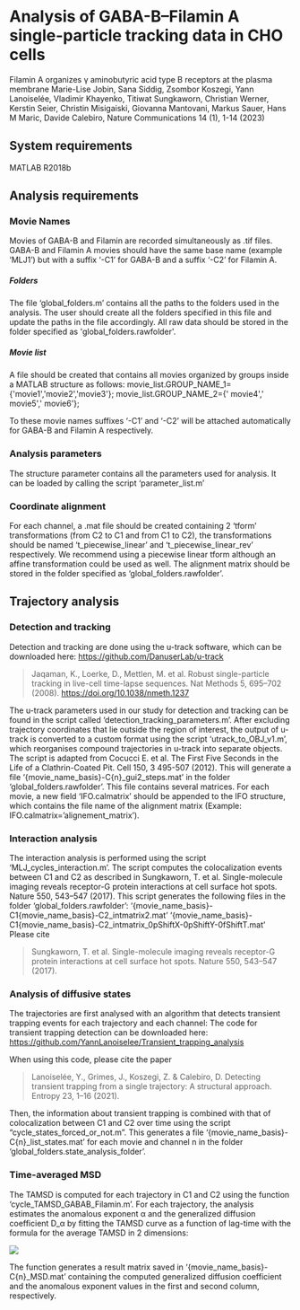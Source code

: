 # Analysis of GABA-B–Filamin A single-particle tracking data in CHO cells
Filamin A organizes γ aminobutyric acid type B receptors at the plasma membrane
Marie-Lise Jobin, Sana Siddig, Zsombor Koszegi, Yann Lanoiselée, Vladimir Khayenko, Titiwat Sungkaworn, Christian Werner, Kerstin Seier, Christin Misigaiski, Giovanna Mantovani, Markus Sauer, Hans M Maric, Davide Calebiro, Nature Communications 14 (1), 1-14 (2023)

## System requirements
MATLAB R2018b
## Analysis requirements
### Movie Names
Movies of GABA-B and Filamin are recorded simultaneously as .tif files. GABA-B and Filamin A movies should have the same base name (example ‘MLJ1’) but with a suffix ‘-C1’ for GABA-B and a suffix ‘-C2’ for Filamin A.
##### Folders
The file ‘global_folders.m’ contains all the paths to the folders used in the analysis. The user should create all the folders specified in this file and update the paths in the file accordingly. All raw data should be stored in the folder specified as 'global_folders.rawfolder'.
##### Movie list
A file should be created that contains all movies organized by groups inside a MATLAB structure as follows:
movie_list.GROUP_NAME_1={'movie1','movie2','movie3'};
movie_list.GROUP_NAME_2={' movie4',' movie5',' movie6'};

To these movie names suffixes ‘-C1’ and ‘-C2’ will be attached automatically for GABA-B and Filamin A respectively.

###	Analysis parameters
The structure parameter contains all the parameters used for analysis. It can be loaded by calling the script ‘parameter_list.m’

### Coordinate alignment
For each channel, a .mat file should be created containing 2 ‘tform’ transformations (from C2 to C1 and from C1 to C2), the transformations should be named ‘t_piecewise_linear’ and ‘t_piecewise_linear_rev’ respectively. We recommend using a piecewise linear tform although an affine transformation could be used as well. 
The alignment matrix should be stored in the folder specified as ‘global_folders.rawfolder’.
## Trajectory analysis
### Detection and tracking
Detection and tracking are done using the u-track software, which can be downloaded here:
https://github.com/DanuserLab/u-track
>Jaqaman, K., Loerke, D., Mettlen, M. et al. Robust single-particle tracking in live-cell time-lapse sequences. Nat Methods 5, 695–702 (2008). https://doi.org/10.1038/nmeth.1237

The u-track parameters used in our study for detection and tracking can be found in the script called ‘detection_tracking_parameters.m’. 
After excluding trajectory coordinates that lie outside the region of interest, the output of u-track is converted to a custom format using the script ‘utrack_to_OBJ_v1.m’, which reorganises compound trajectories in u-track into separate objects. The script is adapted from Cocucci E. et al. The First Five Seconds in the Life of a Clathrin-Coated Pit. Cell 150, 3 495-507 (2012).
This will generate a file ‘{movie_name_basis}-C{n}_gui2_steps.mat’ in the folder ‘global_folders.rawfolder’.
This file contains several matrices. For each movie, a new field ‘IFO.calmatrix’ should be  appended to the IFO structure, which contains the file name of the alignment matrix (Example: IFO.calmatrix=’alignement_matrix’).

### Interaction analysis
The interaction analysis is performed using the script ‘MLJ_cycles_interaction.m’. The script computes the colocalization events between  C1 and C2 as described in Sungkaworn, T. et al. Single-molecule imaging reveals receptor-G protein interactions at cell surface hot spots. Nature 550, 543–547 (2017).
This script generates the following files in the folder ‘global_folders.rawfolder’:
‘{movie_name_basis}-C1{movie_name_basis}-C2_intmatrix2.mat’
‘{movie_name_basis}-C1{movie_name_basis}-C2_intmatrix_0pShiftX-0pShiftY-0fShiftT.mat’
Please cite 
>Sungkaworn, T. et al. Single-molecule imaging reveals receptor-G protein interactions at cell surface hot spots. Nature 550, 543–547 (2017).

### Analysis of diffusive states
The trajectories are first analysed with an algorithm that detects transient trapping events for each trajectory and each channel: 
The code for transient trapping detection can be downloaded here: 
https://github.com/YannLanoiselee/Transient_trapping_analysis

When using this code, please cite the paper 
>Lanoiselée, Y., Grimes, J., Koszegi, Z. & Calebiro, D. Detecting transient trapping from a single trajectory: A structural approach. Entropy 23, 1–16 (2021). 

Then, the information about transient trapping is combined with that of colocalization between C1 and C2 over time using the script “cycle_states_forced_or_not.m”. This generates a file ‘{movie_name_basis}-C{n}_list_states.mat’ for each movie and channel n in the folder ‘global_folders.state_analysis_folder’.

### Time-averaged MSD
The TAMSD is computed for each trajectory in C1 and C2 using the function ‘cycle_TAMSD_GABAB_Filamin.m’. For each trajectory, the analysis estimates the anomalous exponent α and the generalized diffusion coefficient D_α by fitting the TAMSD curve as a function of lag-time with the formula for the average TAMSD in 2 dimensions:

<img src="https://latex.codecogs.com/svg.latex?\Large&space;\langle%20\delta^2(\Delta,t)\rangle=4D_\alpha%20\Delta^\alpha+4\sigma^2"/>

The function generates a result matrix saved in ‘{movie_name_basis}-C{n}_MSD.mat’ containing the computed generalized diffusion coefficient and the anomalous exponent values in the first and second column, respectively.


